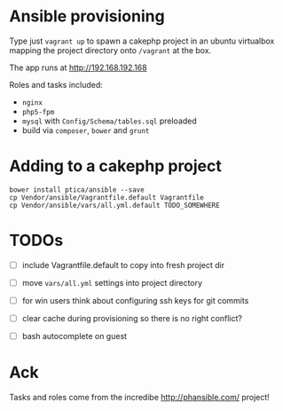 # Ansible provisioning

Type just `vagrant up` to spawn a cakephp project
in an ubuntu virtualbox mapping the project directory
onto `/vagrant` at the box.

The app runs at http://192.168.192.168

Roles and tasks included:
 * `nginx`
 * `php5-fpm`
 * `mysql` with `Config/Schema/tables.sql` preloaded
 * build via `composer`, `bower` and `grunt`
 
# Adding to a cakephp project
```
bower install ptica/ansible --save
cp Vendor/ansible/Vagrantfile.default Vagrantfile
cp Vendor/ansible/vars/all.yml.default TODO_SOMEWHERE
```


# TODOs

 * [ ] include Vagrantfile.default to copy into fresh project dir
 * [ ] move `vars/all.yml` settings into project directory
 * [ ] for win users think about configuring ssh keys for git commits
 * [ ] clear cache during provisioning so there is no right conflict?
 * [ ] bash autocomplete on guest



# Ack
Tasks and roles come from the incredibe http://phansible.com/ project!
